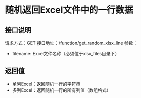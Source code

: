 # 随机返回Excel文件中的一行数据

## 接口说明
请求方式：GET
接口地址：/function/get_random_xlsx_line
参数：
  - filename: Excel文件名称（必须位于xlsx_files目录下）

## 返回值
  - 单列Excel：返回随机一行的字符串
  - 多列Excel：返回随机一行的所有列值（数组格式）
